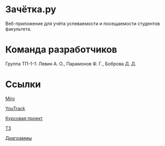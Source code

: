 # Зачётка.ру

Веб-приложение для учёта успеваемости и посещаемости студентов факультета.

# Команда разработчиков

Группа ТП-1-1: Левин А. О., Парамонов Ф. Г., Боброва Д. Д.

# Ссылки

[Miro](https://miro.com/app/board/uXjVPh3DeG0=/)

[YouTrack](https://vsu-prog-tech.youtrack.cloud/agiles/141-3/current)

[Курсовая проект](https://github.com/arsenijlevin/zachetka-ru/blob/dev/documentation/%D0%BA%D1%83%D1%80%D1%81%D0%BE%D0%B2%D0%B0%D1%8F%20%D1%80%D0%B0%D0%B1%D0%BE%D1%82%D0%B0/%D0%9A%D1%83%D1%80%D1%81%D0%BE%D0%B2%D0%B0%D1%8F%20%D1%80%D0%B0%D0%B1%D0%BE%D1%82%D0%B0.pdf)

[ТЗ](https://github.com/arsenijlevin/zachetka-ru/blob/dev/documentation/%D0%A2%D0%97/%D0%A2%D0%97.pdf)

[Диаграммы](https://github.com/arsenijlevin/zachetka-ru/tree/dev/documentation/diagrams)
